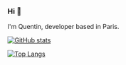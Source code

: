 ### Hi 👋

I'm Quentin, developer based in Paris. 

[![GitHub stats](https://github-readme-stats.vercel.app/api?username=quentinmadura&theme=dracula)]()

[![Top Langs](https://github-readme-stats.vercel.app/api/top-langs/?username=quentinmadura&layout=compact&theme=dracula)]()

